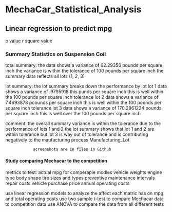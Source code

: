 # MechaCar_Statistical_Analysis

## Linear regression to predict mpg
  p value
  r square value
  
### Summary Statistics on Suspension Coil
  total summary: the data shows a variance of 62.29356 pounds per square inch
                 the variance is within the tolerance of 100 pounds per square inch
                 the summary data reflects all lots (1, 2, 3)
                 
  lot summary:  the lot summary breaks down the performance by lot
                lot 1 data shows a variance of .9795918 this punds per square inch
                  this is well within the 100 pounds per square inch tolerance
                lot 2 data shows a variance of 7.4693878 poounds per square inch
                  this is well within the 100 pounds per square inch tolerance
                lot 3 data shows a variance of 170.2861224 pounds per square inch
                  this is well over the 100 pounds per square inch
                  
  comment: the overall summary variance is within the tolerance due to the performance
                  of lots 1 and 2
           the lot summary shows that lot 1 and 2 are within tolerance but lot 3
                is way out of tolerance and is contributing negatively to the 
                maufacturing process
                Manufacturing_Lot
                
                screenshots are in files in Github
                
 #### Study comparing Mechacar to the competition
  metrics to test: actual mpg for comperaple modles
    vehicle weights
    engine type
    body shape
    tire sizes and types
    preventive maintenance intervals
    repair costs
    vehicle purchase price
    annual operating costs
    
  use linear regression models to analyze the affect each matric has on mpg and total operating costs
  use two sample t-test to compare Mechacar data to competition data
  use ANOVA to compare the data from all different tests
                
                

